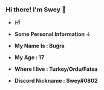 

### Hi there! I'm Swey 👋 <br/>

- *Hİ*

- **Some Personal Information** ↓

- **My Name Is : Buğra**

- **My Age : 17**

- **Where I live : Turkey/Ordu/Fatsa**

- **Discord Nickname : Swey#0802**




<!--
**SweyGG/SweyGG** is a ✨ _special_ ✨ repository because its `README.md` (this file) appears on your GitHub profile.

Here are some ideas to get you started:

- 🔭 I’m currently working on ...
- 🌱 I’m currently learning ...
- 👯 I’m looking to collaborate on ...
- 🤔 I’m looking for help with ...
- 💬 Ask me about ...
- 📫 How to reach me: ...
- 😄 Pronouns: ...
- ⚡ Fun fact: ...
-->
